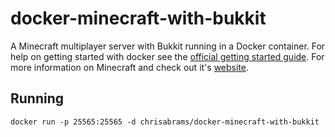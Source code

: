 # docker-minecraft-with-bukkit

A Minecraft multiplayer server with Bukkit running in a Docker container. For help
on getting started with docker see the [official getting started guide][0]. For
more information on Minecraft and check out it's [website][1].

## Running

    docker run -p 25565:25565 -d chrisabrams/docker-minecraft-with-bukkit

[0]: //docs.docker.com/get-started
[1]: //minecraft.net
